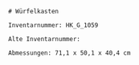 
            # Würfelkasten
    
            Inventarnummer: HK_G_1059
    
            Alte Inventarnummer: 
    
            Abmessungen: 71,1 x 50,1 x 40,4 cm
            